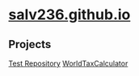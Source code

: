 # [salv236.github.io](https://github.com/salv236/salv236.github.io)

## Projects

[Test Repository](https://github.com/salv236/test-repository)
[WorldTaxCalculator](https://github.com/salv236/worldTaxCalculator)
